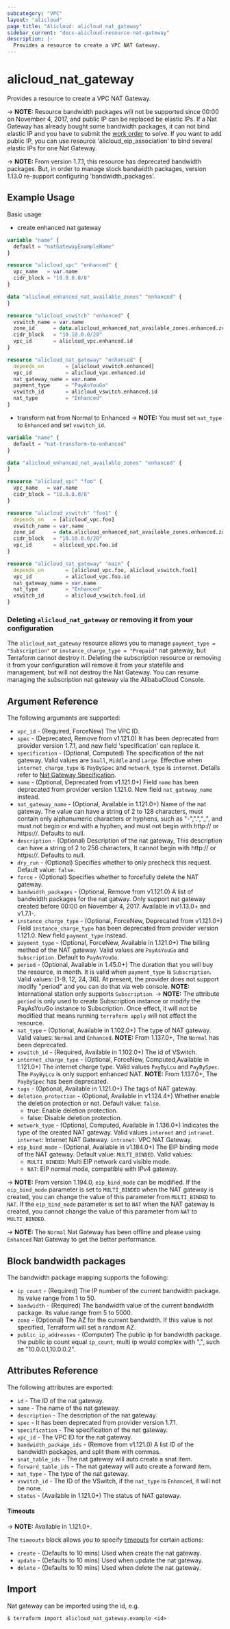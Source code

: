 ```yaml
---
subcategory: "VPC"
layout: "alicloud"
page_title: "Alicloud: alicloud_nat_gateway"
sidebar_current: "docs-alicloud-resource-nat-gateway"
description: |-
  Provides a resource to create a VPC NAT Gateway.
---
```


# alicloud\_nat\_gateway

Provides a resource to create a VPC NAT Gateway.

-> **NOTE:** Resource bandwidth packages will not be supported since 00:00 on November 4, 2017, and public IP can be replaced be elastic IPs.
If a Nat Gateway has already bought some bandwidth packages, it can not bind elastic IP and you have to submit the [work order](https://selfservice.console.aliyun.com/ticket/createIndex) to solve.
If you want to add public IP, you can use resource 'alicloud_eip_association' to bind several elastic IPs for one Nat Gateway.

-> **NOTE:** From version 1.7.1, this resource has deprecated bandwidth packages.
But, in order to manage stock bandwidth packages, version 1.13.0 re-support configuring 'bandwidth_packages'.

## Example Usage

Basic usage

- create enhanced nat gateway
```terraform
variable "name" {
  default = "natGatewayExampleName"
}

resource "alicloud_vpc" "enhanced" {
  vpc_name   = var.name
  cidr_block = "10.0.0.0/8"
}

data "alicloud_enhanced_nat_available_zones" "enhanced" {
}

resource "alicloud_vswitch" "enhanced" {
  vswitch_name = var.name
  zone_id      = data.alicloud_enhanced_nat_available_zones.enhanced.zones.0.zone_id
  cidr_block   = "10.10.0.0/20"
  vpc_id       = alicloud_vpc.enhanced.id
}

resource "alicloud_nat_gateway" "enhanced" {
  depends_on       = [alicloud_vswitch.enhanced]
  vpc_id           = alicloud_vpc.enhanced.id
  nat_gateway_name = var.name
  payment_type     = "PayAsYouGo"
  vswitch_id       = alicloud_vswitch.enhanced.id
  nat_type         = "Enhanced"
}
```

- transform nat from Normal to Enhanced
-> **NOTE:** You must set `nat_type` to `Enhanced` and set `vswitch_id`.

```terraform
variable "name" {
  default = "nat-transform-to-enhanced"
}

data "alicloud_enhanced_nat_available_zones" "enhanced" {
}

resource "alicloud_vpc" "foo" {
  vpc_name   = var.name
  cidr_block = "10.0.0.0/8"
}

resource "alicloud_vswitch" "foo1" {
  depends_on   = [alicloud_vpc.foo]
  vswitch_name = var.name
  zone_id      = data.alicloud_enhanced_nat_available_zones.enhanced.zones[1].zone_id
  cidr_block   = "10.10.0.0/20"
  vpc_id       = alicloud_vpc.foo.id
}

resource "alicloud_nat_gateway" "main" {
  depends_on       = [alicloud_vpc.foo, alicloud_vswitch.foo1]
  vpc_id           = alicloud_vpc.foo.id
  nat_gateway_name = var.name
  nat_type         = "Enhanced"
  vswitch_id       = alicloud_vswitch.foo1.id
}
```

### Deleting `alicloud_nat_gateway` or removing it from your configuration

The `alicloud_nat_gateway` resource allows you to manage `payment_type = "Subscription"` or `instance_charge_type = "Prepaid"` nat gateway, but Terraform cannot destroy it.
Deleting the subscription resource or removing it from your configuration
will remove it from your statefile and management, but will not destroy the Nat Gateway.
You can resume managing the subscription nat gateway via the AlibabaCloud Console.

## Argument Reference

The following arguments are supported:

* `vpc_id` - (Required, ForceNew) The VPC ID.
* `spec` - (Deprecated, Remove from v1.121.0) It has been deprecated from provider version 1.7.1, and new field 'specification' can replace it.
* `specification` - (Optional, Computed) The specification of the nat gateway. Valid values are `Small`, `Middle` and `Large`. Effective when `internet_charge_type` is `PayBySpec` and `network_type` is `internet`. Details refer to [Nat Gateway Specification](https://help.aliyun.com/document_detail/203500.html).
* `name` - (Optional,  Deprecated from v1.121.0+) Field `name` has been deprecated from provider version 1.121.0. New field `nat_gateway_name` instead.
* `nat_gateway_name` - (Optional, Available in 1.121.0+) Name of the nat gateway. The value can have a string of 2 to 128 characters, must contain only alphanumeric characters or hyphens, such as "-",".","_", and must not begin or end with a hyphen, and must not begin with http:// or https://. Defaults to null.
* `description` - (Optional) Description of the nat gateway, This description can have a string of 2 to 256 characters, It cannot begin with http:// or https://. Defaults to null.
* `dry_run` - (Optional) Specifies whether to only precheck this request. Default value: `false`.
* `force` - (Optional) Specifies whether to forcefully delete the NAT gateway.
* `bandwidth_packages` - (Optional, Remove from v1.121.0) A list of bandwidth packages for the nat gatway. Only support nat gateway created before 00:00 on November 4, 2017. Available in v1.13.0+ and v1.7.1-.
* `instance_charge_type` - (Optional, ForceNew,  Deprecated from v1.121.0+) Field `instance_charge_type` has been deprecated from provider version 1.121.0. New field `payment_type` instead.
* `payment_type` - (Optional, ForceNew, Available in 1.121.0+) The billing method of the NAT gateway. Valid values are `PayAsYouGo` and `Subscription`. Default to `PayAsYouGo`.
* `period` - (Optional, Available in 1.45.0+) The duration that you will buy the resource, in month. It is valid when `payment_type` is `Subscription`. Valid values: [1-9, 12, 24, 36]. At present, the provider does not support modify "period" and you can do that via web console. **NOTE:** International station only supports `Subscription`.
-> **NOTE:** The attribute `period` is only used to create Subscription instance or modify the PayAsYouGo instance to Subscription. Once effect, it will not be modified that means running `terraform apply` will not effect the resource.
* `nat_type` - (Optional, Available in 1.102.0+) The type of NAT gateway. Valid values: `Normal` and `Enhanced`. **NOTE:** From 1.137.0+,  The `Normal` has been deprecated.
* `vswitch_id` - (Required, Available in 1.102.0+) The id of VSwitch.
* `internet_charge_type` - (Optional, ForceNew, Computed,Available in 1.121.0+) The internet charge type. Valid values `PayByLcu` and `PayBySpec`. The `PayByLcu` is only support enhanced NAT. **NOTE:** From 1.137.0+, The `PayBySpec` has been deprecated. 
* `tags` - (Optional, Available in 1.121.0+) The tags of NAT gateway.
* `deletion_protection` - (Optional, Available in v1.124.4+) Whether enable the deletion protection or not. Default value: `false`.
  - true: Enable deletion protection.
  - false: Disable deletion protection.
* `network_type` - (Optional, Computed, Available in 1.136.0+) Indicates the type of the created NAT gateway. Valid values `internet` and `intranet`. `internet`: Internet NAT Gateway. `intranet`: VPC NAT Gateway.
* `eip_bind_mode` - (Optional, Available in v1.184.0+) The EIP binding mode of the NAT gateway. Default value: `MULTI_BINDED`. Valid values:
  - `MULTI_BINDED`: Multi EIP network card visible mode.
  - `NAT`: EIP normal mode, compatible with IPv4 gateway.
  
-> **NOTE:** From version 1.194.0, `eip_bind_mode` can be modified. If the `eip_bind_mode` parameter is set to `MULTI_BINDED` when the NAT gateway is created, you can change the value of this parameter from `MULTI_BINDED` to `NAT`. If the `eip_bind_mode` parameter is set to `NAT` when the NAT gateway is created, you cannot change the value of this parameter from `NAT` to `MULTI_BINDED`.

-> **NOTE:** The `Normal` Nat Gateway has been offline and please using `Enhanced` Nat Gateway to get the better performance. 

## Block bandwidth packages
The bandwidth package mapping supports the following:

* `ip_count` - (Required) The IP number of the current bandwidth package. Its value range from 1 to 50.
* `bandwidth` - (Required) The bandwidth value of the current bandwidth package. Its value range from 5 to 5000.
* `zone` - (Optional) The AZ for the current bandwidth. If this value is not specified, Terraform will set a random AZ.
* `public_ip_addresses` - (Computer) The public ip for bandwidth package. the public ip count equal `ip_count`, multi ip would complex with ",", such as "10.0.0.1,10.0.0.2".

## Attributes Reference

The following attributes are exported:

* `id` - The ID of the nat gateway.
* `name` - The name of the nat gateway.
* `description` - The description of the nat gateway.
* `spec` - It has been deprecated from provider version 1.7.1.
* `specification` - The specification of the nat gateway.
* `vpc_id` - The VPC ID for the nat gateway.
* `bandwidth_package_ids` - (Remove from v1.121.0) A list ID of the bandwidth packages, and split them with commas.
* `snat_table_ids` - The nat gateway will auto create a snat item.
* `forward_table_ids` - The nat gateway will auto create a forward item.
* `nat_type` - The type of the nat gateway.
* `vswitch_id` - The ID of the VSwitch, if the `nat_type` is `Enhanced`, it will not be none. 
* `status` - (Available in 1.121.0+) The status of NAT gateway.

#### Timeouts

-> **NOTE:** Available in 1.121.0+.

The `timeouts` block allows you to specify [timeouts](https://www.terraform.io/docs/configuration-0-11/resources.html#timeouts) for certain actions:

* `create` - (Defaults to 10 mins) Used when create the nat gateway.
* `update` - (Defaults to 10 mins) Used when update the nat gateway.
* `delete` - (Defaults to 10 mins) Used when delete the nat gateway.

## Import

Nat gateway can be imported using the id, e.g.

```shell
$ terraform import alicloud_nat_gateway.example <id>
```

